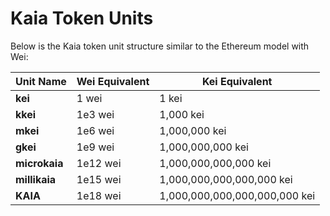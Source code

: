 # Kaia Token Units  

Below is the Kaia token unit structure similar to the Ethereum model with Wei:  

| Unit Name      | Wei Equivalent         | Kei Equivalent                  |  
|--------------|------------------|--------------------------|  
| **kei**       | 1 wei             | 1 kei                      |  
| **kkei**      | 1e3 wei           | 1,000 kei                  |  
| **mkei**      | 1e6 wei           | 1,000,000 kei              |  
| **gkei**      | 1e9 wei           | 1,000,000,000 kei          |  
| **microkaia** | 1e12 wei          | 1,000,000,000,000 kei      |  
| **millikaia** | 1e15 wei          | 1,000,000,000,000,000 kei  |  
| **KAIA**      | 1e18 wei          | 1,000,000,000,000,000,000 kei  |  

